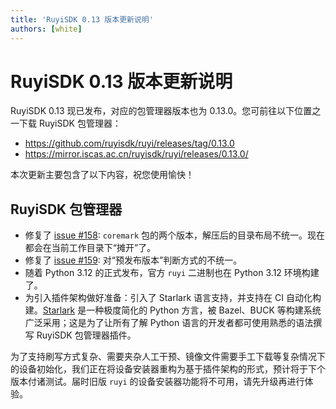 ```yaml
---
title: 'RuyiSDK 0.13 版本更新说明'
authors: [white]
---
```


# RuyiSDK 0.13 版本更新说明

RuyiSDK 0.13 现已发布，对应的包管理器版本也为 0.13.0。您可前往以下位置之一下载 RuyiSDK 包管理器：

+ https://github.com/ruyisdk/ruyi/releases/tag/0.13.0
+ https://mirror.iscas.ac.cn/ruyisdk/ruyi/releases/0.13.0/

本次更新主要包含了以下内容，祝您使用愉快！

## RuyiSDK 包管理器

+ 修复了 [issue #158](https://github.com/ruyisdk/ruyi/issues/158): `coremark` 包的两个版本，解压后的目录布局不统一。现在都会在当前工作目录下“摊开”了。
+ 修复了 [issue #159](https://github.com/ruyisdk/ruyi/issues/159): 对“预发布版本”判断方式的不统一。
+ 随着 Python 3.12 的正式发布，官方 `ruyi` 二进制也在 Python 3.12 环境构建了。
+ 为引入插件架构做好准备：引入了 Starlark 语言支持，并支持在 CI 自动化构建。[Starlark]
  是一种极度简化的 Python 方言，被 Bazel、BUCK 等构建系统广泛采用；这是为了让所有了解
  Python 语言的开发者都可使用熟悉的语法撰写 RuyiSDK 包管理器插件。

[Starlark]: https://github.com/bazelbuild/starlark

为了支持刷写方式复杂、需要夹杂人工干预、镜像文件需要手工下载等复杂情况下的设备初始化，我们正在将设备安装器重构为基于插件架构的形式，预计将于下个版本付诸测试。届时旧版
`ruyi` 的设备安装器功能将不可用，请先升级再进行体验。
